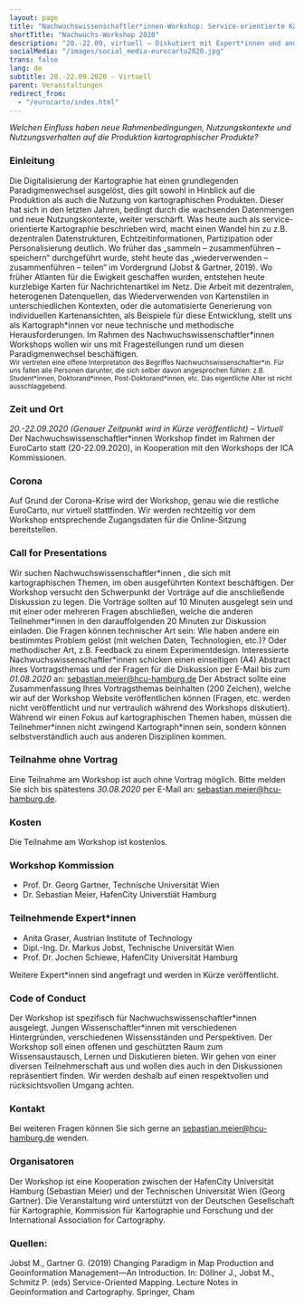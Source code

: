 ```yaml
---
layout: page
title: "Nachwuchswissenschaftler*innen-Workshop: Service-orientierte Kartographie"
shortTitle: "Nachwuchs-Workshop 2020"
description: "20.-22.09, virtuell – Diskutiert mit Expert*innen und anderen Nachwuschwissenschaftler*innen eure Forschungsarbeit."
socialMedia: "/images/social_media-eurocarto2020.jpg"
trans: false
lang: de
subtitle: 20.-22.09.2020 - Virtuell
parent: Veranstaltungen
redirect_from:
  - "/eurocarto/index.html"
---
```


*Welchen Einfluss haben neue Rahmenbedingungen, Nutzungskontexte und Nutzungsverhalten auf die Produktion kartographischer Produkte?*

### Einleitung

Die Digitalisierung der Kartographie hat einen grundlegenden Paradigmenwechsel ausgelöst, dies gilt sowohl in Hinblick auf die Produktion als auch die Nutzung von kartographischen Produkten. Dieser hat sich in den letzten Jahren, bedingt durch die wachsenden Datenmengen und neue Nutzungskontexte, weiter verschärft. Was heute auch als service-orientierte Kartographie beschrieben wird, macht einen Wandel hin zu z.B. dezentralen Datenstrukturen, Echtzeitinformationen, Partizipation oder Personalisierung deutlich. Wo früher das „sammeln – zusammenführen – speichern“ durchgeführt wurde, steht heute das „wiederverwenden – zusammenführen – teilen“ im Vordergrund (Jobst & Gartner, 2019). Wo früher Atlanten für die Ewigkeit geschaffen wurden, entstehen heute kurzlebige Karten für Nachrichtenartikel im Netz. Die Arbeit mit dezentralen, heterogenen Datenquellen, das Wiederverwenden von Kartenstilen in unterschiedlichen Kontexten, oder die automatisierte Generierung von individuellen Kartenansichten, als Beispiele für diese Entwicklung, stellt uns als Kartograph\*innen vor neue technische und methodische Herausforderungen. Im Rahmen des Nachwuchswissenschaftler\*innen Workshops wollen wir uns mit Fragestellungen rund um diesen Paradigmenwechsel beschäftigen.
<br /><small>Wir vertreten eine offene Interpretation des Begriffes Nachwuchswissenschaftler\*in. Für uns fallen alle Personen darunter, die sich selber davon angesprochen fühlen: z.B. Student\*innen, Doktorand\*innen, Post-Doktorand\*innen, etc. Das eigentliche Alter ist nicht ausschlaggebend.</small>

### Zeit und Ort
*20.-22.09.2020 (Genauer Zeitpunkt wird in Kürze veröffentlicht) – Virtuell*<br />
Der Nachwuchswissenschaftler*innen Workshop findet im Rahmen der EuroCarto statt (20-22.09.2020), in Kooperation mit den Workshops der ICA Kommissionen.

### Corona
Auf Grund der Corona-Krise wird der Workshop, genau wie die restliche EuroCarto, nur virtuell stattfinden. Wir werden rechtzeitig vor dem Workshop entsprechende Zugangsdaten für die Online-Sitzung bereitstellen.

### Call for Presentations
Wir suchen Nachwuchswissenschaftler\*innen , die sich mit kartographischen Themen, im oben ausgeführten Kontext beschäftigen. Der Workshop versucht den Schwerpunkt der Vorträge auf die anschließende Diskussion zu legen. Die Vorträge sollten auf 10 Minuten ausgelegt sein und mit einer oder mehreren Fragen abschließen, welche die anderen Teilnehmer\*innen in den darauffolgenden 20 Minuten zur Diskussion einladen. Die Fragen können technischer Art sein: Wie haben andere ein bestimmtes Problem gelöst (mit welchen Daten, Technologien, etc.)? Oder methodischer Art, z.B. Feedback zu einem Experimentdesign. Interessierte Nachwuchswissenschaftler\*innen schicken einen einseitigen (A4) Abstract ihres Vortragsthemas und der Fragen für die Diskussion per E-Mail bis zum *01.08.2020* an: [sebastian.meier@hcu-hamburg.de](mailto:sebastian.meier@hcu-hamburg.de) Der Abstract sollte eine Zusammenfassung Ihres Vortragsthemas beinhalten (200 Zeichen), welche wir auf der Workshop Website veröffentlichen können (Fragen, etc. werden nicht veröffentlicht und nur vertraulich während des Workshops diskutiert). Während wir einen Fokus auf kartographischen Themen haben, müssen die Teilnehmer\*innen nicht zwingend Kartograph*innen sein, sondern können selbstverständlich auch aus anderen Disziplinen kommen.

### Teilnahme ohne Vortrag
Eine Teilnahme am Workshop ist auch ohne Vortrag möglich. Bitte melden Sie sich bis spätestens *30.08.2020* per E-Mail an: [sebastian.meier@hcu-hamburg.de](mailto:sebastian.meier@hcu-hamburg.de).

### Kosten
Die Teilnahme am Workshop ist kostenlos.

### Workshop Kommission
- Prof. Dr. Georg Gartner, Technische Universität Wien
- Dr. Sebastian Meier, HafenCity Universtiät Hamburg

### Teilnehmende Expert*innen
- Anita Graser, Austrian Institute of Technology
- Dipl.-Ing. Dr. Markus Jobst, Technische Universität Wien
- Prof. Dr. Jochen Schiewe, HafenCity Universität Hamburg

Weitere Expert\*innen sind angefragt und werden in Kürze veröffentlicht.

### Code of Conduct
Der Workshop ist spezifisch für Nachwuchswissenschaftler\*innen ausgelegt. Jungen Wissenschaftler\*innen mit verschiedenen Hintergründen, verschiedenen Wissensständen und Perspektiven. Der Workshop soll einen offenen und geschützten Raum zum Wissensaustausch, Lernen und Diskutieren bieten. Wir gehen von einer diversen Teilnehmerschaft aus und wollen dies auch in den Diskussionen repräsentiert finden. Wir werden deshalb auf einen respektvollen und rücksichtsvollen Umgang achten.

### Kontakt
Bei weiteren Fragen können Sie sich gerne an [sebastian.meier@hcu-hamburg.de](mailto:sebastian.meier@hcu-hamburg.de) wenden.

### Organisatoren
Der Workshop ist eine Kooperation zwischen der HafenCity Universität Hamburg (Sebastian Meier) und der Technischen Universität Wien (Georg Gartner). Die Veranstaltung wird unterstützt von der Deutschen Gesellschaft für Kartographie, Kommission für Kartographie und Forschung und der International Association for Cartography.

### Quellen:
Jobst M., Gartner G. (2019) Changing Paradigm in Map Production and Geoinformation Management—An Introduction. In: Döllner J., Jobst M., Schmitz P. (eds) Service-Oriented Mapping. Lecture Notes in Geoinformation and Cartography. Springer, Cham